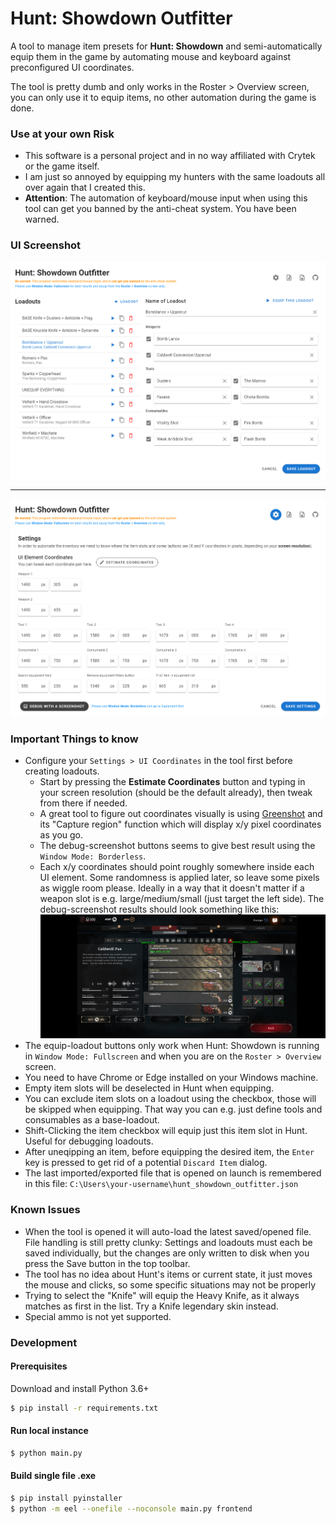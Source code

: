 # Hunt: Showdown Outfitter

A tool to manage item presets for **Hunt: Showdown** and semi-automatically
equip them in the game by automating mouse and keyboard against
preconfigured UI coordinates.

The tool is pretty dumb and only works in the Roster > Overview screen,
you can only use it to equip items, no other automation during the game
is done.

### Use at your own Risk

- This software is a personal project and in no way affiliated with Crytek or the game itself.
- I am just so annoyed by equipping my hunters with the same loadouts all over again that I created this.
- **Attention**: The automation of keyboard/mouse input when using this tool can get you banned by the anti-cheat system. You have been warned.

### UI Screenshot

![](docs/ui_loadouts.png)

---

![](docs/ui_settings.png)

### Important Things to know

- Configure your `Settings > UI Coordinates` in the tool first before creating loadouts.
  - Start by pressing the **Estimate Coordinates** button and typing in your screen resolution (should be the default already), then tweak from there if needed.
  - A great tool to figure out coordinates visually is using [Greenshot](https://getgreenshot.org/) and its "Capture region" function which will display x/y pixel coordinates as you go.
  - The debug-screenshot buttons seems to give best result using the `Window Mode: Borderless`.
  - Each x/y coordinates should point roughly somewhere inside each UI element. Some randomness is applied later, so leave some pixels as wiggle room please. Ideally in a way that it doesn't matter if a weapon slot is e.g. large/medium/small (just target the left side). The debug-screenshot results should look something like this:
    ![](docs/debug_screenshot.png)
- The equip-loadout buttons only work when Hunt: Showdown is running in `Window Mode: Fullscreen` and when you are on the `Roster > Overview` screen.
- You need to have Chrome or Edge installed on your Windows machine.
- Empty item slots will be deselected in Hunt when equipping.
- You can exclude item slots on a loadout using the checkbox, those will be skipped when equipping. That way you can e.g. just define tools and consumables as a base-loadout.
- Shift-Clicking the item checkbox will equip just this item slot in Hunt. Useful for debugging loadouts.
- After uneqipping an item, before equipping the desired item, the `Enter` key is pressed to get rid of a potential `Discard Item` dialog.
- The last imported/exported file that is opened on launch is remembered in this file: `C:\Users\your-username\hunt_showdown_outfitter.json`

### Known Issues

- When the tool is opened it will auto-load the latest saved/opened file.  File handling is still pretty clunky: Settings and loadouts must each be saved individually, but the changes are only written to disk when you press the Save button in the top toolbar.
- The tool has no idea about Hunt's items or current state, it just moves the mouse and clicks, so some specific situations may not be properly
- Trying to select the "Knife" will equip the Heavy Knife, as it always matches as first in  the list. Try a Knife legendary skin instead.
- Special ammo is not yet supported.

### Development

#### Prerequisites

Download and install Python 3.6+

```bash
$ pip install -r requirements.txt
```

#### Run local instance
```bash
$ python main.py
```

#### Build single file .exe

```bash
$ pip install pyinstaller
$ python -m eel --onefile --noconsole main.py frontend
```
